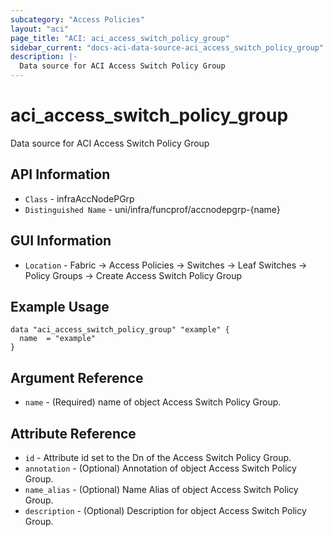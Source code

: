 ```yaml
---
subcategory: "Access Policies"
layout: "aci"
page_title: "ACI: aci_access_switch_policy_group"
sidebar_current: "docs-aci-data-source-aci_access_switch_policy_group"
description: |-
  Data source for ACI Access Switch Policy Group
---
```


# aci_access_switch_policy_group #

Data source for ACI Access Switch Policy Group


## API Information ##

* `Class` - infraAccNodePGrp
* `Distinguished Name` - uni/infra/funcprof/accnodepgrp-{name}

## GUI Information ##

* `Location` - Fabric -> Access Policies -> Switches -> Leaf Switches -> Policy Groups -> Create Access Switch Policy Group



## Example Usage ##

```hcl
data "aci_access_switch_policy_group" "example" {
  name  = "example"
}
```

## Argument Reference ##
* `name` - (Required) name of object Access Switch Policy Group.

## Attribute Reference ##
* `id` - Attribute id set to the Dn of the Access Switch Policy Group.
* `annotation` - (Optional) Annotation of object Access Switch Policy Group.
* `name_alias` - (Optional) Name Alias of object Access Switch Policy Group.
* `description` - (Optional) Description for object Access Switch Policy Group.
